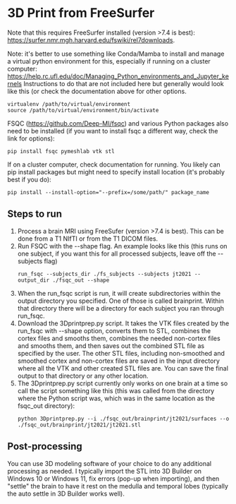 # 3D Print from FreeSurfer

Note that this requires FreeSurfer installed (version >7.4 is best): https://surfer.nmr.mgh.harvard.edu/fswiki/rel7downloads.

Note: it's better to use something like Conda/Mamba to install and manage a virtual python environment for this, especially if running on a cluster computer: https://help.rc.ufl.edu/doc/Managing_Python_environments_and_Jupyter_kernels
Instructions to do that are not included here but generally would look like this (or check the documentation above for other options.
```
virtualenv /path/to/virtual/environment
source /path/to/virtual/environment/bin/activate
```

FSQC (https://github.com/Deep-MI/fsqc) and various Python packages also need to be installed (if you want to install fsqc a different way, check the link for options):
```
pip install fsqc pymeshlab vtk stl
```

If on a cluster computer, check documentation for running. You likely can pip install packages but might need to specify install location (it's probably best if you do):
```
pip install --install-option="--prefix=/some/path/" package_name
```

## Steps to run
1. Process a brain MRI using FreeSufer (version >7.4 is best). This can be done from a T1 NIfTI or from the T1 DICOM files.
3. Run FSQC with the --shape flag. An example looks like this (this runs on one subject, if you want this for all processed subjects, leave off the --subjects flag)
   ```
   run_fsqc --subjects_dir ./fs_subjects --subjects jt2021 --output_dir ./fsqc_out --shape
   ```
4. When the run_fsqc script is run, it will create subdirectories within the output directory you specified. One of those is called brainprint. Within that directory there will be a directory for each subject you ran through run_fsqc.
5. Download the 3Dprintprep.py script. It takes the VTK files created by the run_fsqc with --shape option, converts them to STL, combines the cortex files and smooths them, combines the needed non-cortex files and smooths them, and then saves out the combined STL file as specified by the user. The other STL files, including non-smoothed and smoothed cortex and non-cortex files are saved in the input directory where all the VTK and other created STL files are. You can save the final output to that directory or any other location.
6. The 3Dprintprep.py script currently only works on one brain at a time so call the script something like this (this was called from the directory where the Python script was, which was in the same location as the fsqc_out directory):
   ```
   python 3Dprintprep.py --i ./fsqc_out/brainprint/jt2021/surfaces --o ./fsqc_out/brainprint/jt2021/jt2021.stl
   ```

## Post-processing
You can use 3D modeling software of your choice to do any additional processing as needed. I typically import the STL into 3D Builder on Windows 10 or Windows 11, fix errors (pop-up when importing), and then "settle" the brain to have it rest on the medulla and temporal lobes (typically the auto settle in 3D Builder works well).
